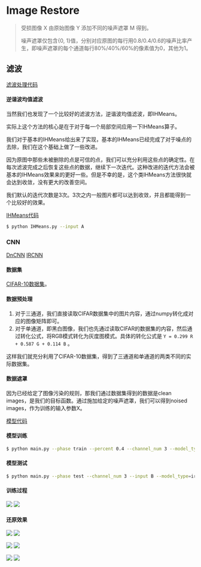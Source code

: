 # Image Restore

> 受损图像 X 由原始图像 Y 添加不同的噪声遮罩 M 得到。
>
> 噪声遮罩仅包含{0, 1}值，分别对应原图的每行用0.8/0.4/0.6的噪声比率产生，即噪声遮罩的每个通道每行80%/40%/60%的像素值为0，其他为1。

## 滤波

[滤波处理代码](./filter/filter.ipynb)

#### 逆谐波均值滤波

当然我们也发现了一个比较好的滤波方法，逆谐波均值滤波，即IHMeans。

实际上这个方法的核心是在于对于每一个局部空间应用一下IHMeans算子。

我们对于基本的IHMeans给出来了实现，基本的IHMeans已经完成了对于噪点的去除，我们在这个基础上做了一些改进。

因为原图中那些未被删除的点是可信的点，我们可以充分利用这些点的确定性。在每次滤波完成之后恢复这些点的数据，继续下一次迭代。这种改进的迭代方法会被基本的IHMeans效果来的更好一些。但是不幸的是，这个类IHMeans方法很快就会达到收敛，没有更大的改善空间。

我们默认的迭代次数是3次。3次之内一般图片都可以达到收敛，并且都能得到一个比较好的效果。

[IHMeans代码](./filter/IHMeans.py)

```bash
$ python IHMeans.py --input A
```

### CNN

[DnCNN](http://www4.comp.polyu.edu.hk/~cslzhang/paper/DnCNN.pdf) [IRCNN](http://openaccess.thecvf.com/content_cvpr_2017/papers/Zhang_Learning_Deep_CNN_CVPR_2017_paper.pdf)


#### 数据集

[CIFAR-10数据集](http://www.cs.toronto.edu/~kriz/cifar.html )。


#### 数据预处理

1. 对于三通道，我们直接读取CIFAR数据集中的图片内容，通过numpy转化成对应的图像矩阵即可。
2. 对于单通道，即黑白图像，我们也先通过读取CIFAR的数据集的内容，然后通过转化公式，将RGB模式转化为灰度图模式。具体的转化公式是 `Y = 0.299 R + 0.587 G + 0.114 B` 。

这样我们就充分利用了CIFAR-10数据集，得到了三通道和单通道的两类不同的实际数据集。

#### 数据遮罩

因为已经给定了图像污染的规则，那我们通过数据集得到的数据是clean images，是我们的目标函数。通过施加给定的噪声遮罩，我们可以得到noised images，作为训练的输入参数X。

[模型代码](./cnn/model.py)

#### 模型训练

```bash
$ python main.py --phase train --percent 0.4 --channel_num 3 --model_type=ircnn
```

#### 模型测试

```bash
$ python main.py --phase test --channel_num 3 --input B --model_type=ircnn
```

#### 训练过程

![](./images/5.png) ![](./images/6.png) 

#### 还原效果

![](./cnn/data/test/A.png) ![](./cnn/resultA.png)

![](./cnn/data/test/B.png) ![](./cnn/resultB.png)

![](./cnn/data/test/C.png) ![](./cnn/resultC.png)

